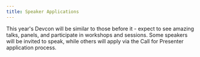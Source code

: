 ```yaml
---
title: Speaker Applications
---
```


This year's Devcon will be similar to those before it - expect to see amazing talks, panels, and participate in workshops and sessions. Some speakers will be invited to speak, while others will apply via the Call for Presenter application process.